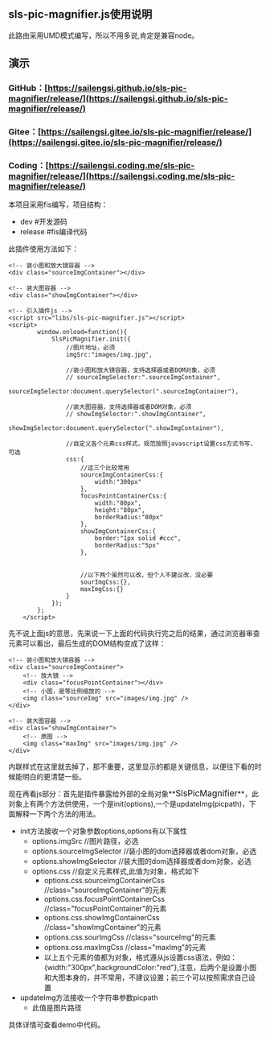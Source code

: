 ## sls-pic-magnifier.js使用说明 ##
此路由采用UMD模式编写，所以不用多说,肯定是兼容node。

## 演示

### GitHub：[https://sailengsi.github.io/sls-pic-magnifier/release/](https://sailengsi.github.io/sls-pic-magnifier/release/)
### Gitee：[https://sailengsi.gitee.io/sls-pic-magnifier/release/](https://sailengsi.gitee.io/sls-pic-magnifier/release/)
### Coding：[https://sailengsi.coding.me/sls-pic-magnifier/release/](https://sailengsi.coding.me/sls-pic-magnifier/release/)

本项目采用fis编写，项目结构：

- dev   #开发源码
- release #fis编译代码


此插件使用方法如下：

    <!-- 装小图和放大镜容器 -->
    <div class="sourceImgContainer"></div>

    <!-- 装大图容器 -->
    <div class="showImgContainer"></div>
	
	<!-- 引入插件js -->
	<script src="libs/sls-pic-magnifier.js"></script>
	<script>
            window.onload=function(){
                SlsPicMagnifier.init({
                    //图片地址，必须
                    imgSrc:"images/img.jpg",

                    //装小图和放大镜容器，支持选择器或者DOM对象，必须
                    // sourceImgSelector:".sourceImgContainer",
                    sourceImgSelector:document.querySelector(".sourceImgContainer"),
                    
                    //装大图容器，支持选择器或者DOM对象，必须
                    // showImgSelector:".showImgContainer",
                    showImgSelector:document.querySelector(".showImgContainer"),

                    //自定义各个元素css样式，规范按照javascript设置css方式书写，可选
                    css:{
                        //这三个比较常用
                        sourceImgContainerCss:{
                            width:"300px"
                        },
                        focusPointContainerCss:{
                            width:"80px",
                            height:"80px",
                            borderRadius:"80px"
                        },
                        showImgContainerCss:{
                            border:"1px solid #ccc",
                            borderRadius:"5px"
                        },


                        //以下两个虽然可以改，但个人不建议改，没必要
                        sourImgCss:{},
                        maxImgCss:{}
                    }
                });
            };
        </script>

	



先不说上面js的意思，先来说一下上面的代码执行完之后的结果，通过浏览器审查元素可以看出，最后生成的DOM结构变成了这样：
   
 	<!-- 装小图和放大镜容器 -->
    <div class="sourceImgContainer">
		<!-- 放大镜 -->
		<div class="focusPointContainer"></div>
		<!-- 小图，是等比例缩放的 -->
		<img class="sourceImg" src="images/img.jpg" />
	</div>
	
	<!-- 装大图容器 -->
    <div class="showImgContainer">
		<!-- 原图 -->
		<img class="maxImg" src="images/img.jpg" />
	</div>
内联样式在这里就去掉了，那不重要，这里显示的都是关键信息，以便往下看的时候能明白的更清楚一些。

现在再看js部分：首先是插件暴露给外部的全局对象**<big>SlsPicMagnifier</big>**，此对象上有两个方法供使用，一个是init(options),一个是updateImg(picpath)，下面解释一下两个方法的用法。

- init方法接收一个对象参数options,options有以下属性
	- options.imgSrc	//图片路径，必选
	- options.sourceImgSelector	//装小图的dom选择器或者dom对象，必选
	- options.showImgSelector	//装大图的dom选择器或者dom对象，必选
	- options.css	//自定义元素样式,此值为对象，格式如下
		- options.css.sourceImgContainerCss	//class="sourceImgContainer"的元素
		- options.css.focusPointContainerCss	//class="focusPointContainer"的元素
		- options.css.showImgContainerCss	//class="showImgContainer"的元素
		- options.css.sourImgCss	//class="sourceImg"的元素
		- options.css.maxImgCss	//class="maxImg"的元素
		- 以上五个元素的值都为对象，格式遵从js设置css语法，例如：{width:"300px",backgroundColor:"red"},注意，后两个是设置小图和大图本身的，并不常用，不建议设置；前三个可以按照需求自己设置
- updateImg方法接收一个字符串参数picpath
	- 此值是图片路径	


具体详情可查看demo中代码。